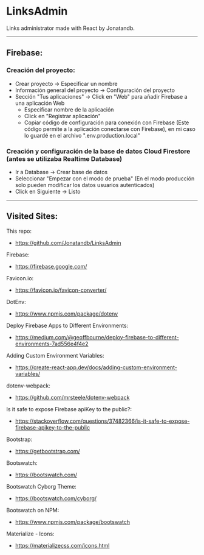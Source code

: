 # LinksAdmin

Links administrator made with React by Jonatandb.

---

## Firebase:

### Creación del proyecto:

- Crear proyecto -> Especificar un nombre
- Información general del proyecto -> Configuración del proyecto
- Sección "Tus aplicaciones" -> Click en "Web" para añadir Firebase a una aplicación Web
  - Especificar nombre de la aplicación
  - Click en "Registrar aplicación"
  - Copiar código de configuración para conexión con Firebase (Este código permite a la aplicación conectarse con Firebase), en mi caso lo guardé en el archivo ".env.production.local"

### Creación y configuración de la base de datos Cloud Firestore (antes se utilizaba Realtime Database)

- Ir a Database -> Crear base de datos
- Seleccionar "Empezar con el modo de prueba" (En el modo producción solo pueden modificar los datos usuarios autenticados)
- Click en Siguiente -> Listo

---

## Visited Sites:

This repo:

- https://github.com/Jonatandb/LinksAdmin

Firebase:

- https://firebase.google.com/

Favicon.io:

- https://favicon.io/favicon-converter/

DotEnv:

- https://www.npmjs.com/package/dotenv

Deploy Firebase Apps to Different Environments:

- https://medium.com/@geoffbourne/deploy-firebase-to-different-environments-7ad556e4f4e2

Adding Custom Environment Variables:

- https://create-react-app.dev/docs/adding-custom-environment-variables/

dotenv-webpack:

- https://github.com/mrsteele/dotenv-webpack

Is it safe to expose Firebase apiKey to the public?:

- https://stackoverflow.com/questions/37482366/is-it-safe-to-expose-firebase-apikey-to-the-public

Bootstrap:

- https://getbootstrap.com/

Bootswatch:

- https://bootswatch.com/

Bootswatch Cyborg Theme:

- https://bootswatch.com/cyborg/

Bootswatch on NPM:

- https://www.npmjs.com/package/bootswatch

Materialize - Icons:

- https://materializecss.com/icons.html
